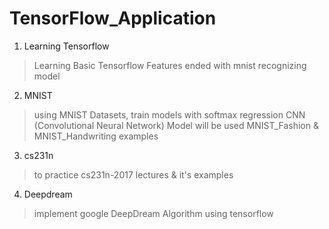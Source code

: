 # TensorFlow_Application

1. Learning Tensorflow
> Learning Basic Tensorflow Features
> ended with mnist recognizing model

2. MNIST
> using MNIST Datasets, train models with softmax regression
> CNN (Convolutional Neural Network) Model will be used
> MNIST_Fashion & MNIST_Handwriting examples

3. cs231n
> to practice cs231n-2017 lectures & it's examples

4. Deepdream
> implement google DeepDream Algorithm using tensorflow

